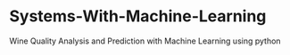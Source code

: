 # Systems-With-Machine-Learning
Wine Quality Analysis and Prediction with Machine Learning using python
